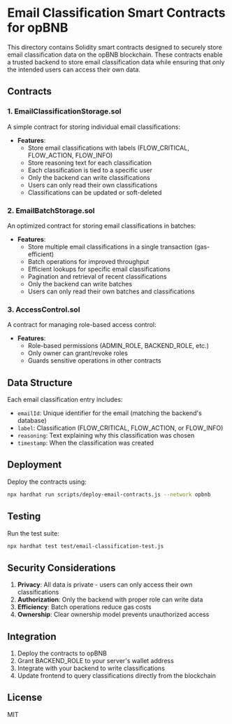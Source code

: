 # Email Classification Smart Contracts for opBNB

This directory contains Solidity smart contracts designed to securely store email classification data on the opBNB blockchain. These contracts enable a trusted backend to store email classification data while ensuring that only the intended users can access their own data.

## Contracts

### 1. EmailClassificationStorage.sol

A simple contract for storing individual email classifications:

- **Features**:
  - Store email classifications with labels (FLOW_CRITICAL, FLOW_ACTION, FLOW_INFO)
  - Store reasoning text for each classification
  - Each classification is tied to a specific user
  - Only the backend can write classifications
  - Users can only read their own classifications
  - Classifications can be updated or soft-deleted

### 2. EmailBatchStorage.sol

An optimized contract for storing email classifications in batches:

- **Features**:
  - Store multiple email classifications in a single transaction (gas-efficient)
  - Batch operations for improved throughput
  - Efficient lookups for specific email classifications
  - Pagination and retrieval of recent classifications
  - Only the backend can write batches
  - Users can only read their own batches and classifications

### 3. AccessControl.sol

A contract for managing role-based access control:

- **Features**:
  - Role-based permissions (ADMIN_ROLE, BACKEND_ROLE, etc.)
  - Only owner can grant/revoke roles
  - Guards sensitive operations in other contracts

## Data Structure

Each email classification entry includes:
- `emailId`: Unique identifier for the email (matching the backend's database)
- `label`: Classification (FLOW_CRITICAL, FLOW_ACTION, or FLOW_INFO)
- `reasoning`: Text explaining why this classification was chosen
- `timestamp`: When the classification was created

## Deployment

Deploy the contracts using:

```bash
npx hardhat run scripts/deploy-email-contracts.js --network opbnb
```

## Testing

Run the test suite:

```bash
npx hardhat test test/email-classification-test.js
```

## Security Considerations

1. **Privacy**: All data is private - users can only access their own classifications
2. **Authorization**: Only the backend with proper role can write data
3. **Efficiency**: Batch operations reduce gas costs
4. **Ownership**: Clear ownership model prevents unauthorized access

## Integration

1. Deploy the contracts to opBNB
2. Grant BACKEND_ROLE to your server's wallet address
3. Integrate with your backend to write classifications
4. Update frontend to query classifications directly from the blockchain

## License

MIT
